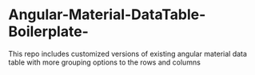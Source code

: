 # Angular-Material-DataTable-Boilerplate-
This repo includes customized versions of existing angular material data table with more grouping options to the rows and columns  
